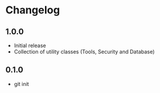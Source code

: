 # Changelog

## 1.0.0

- Initial release
- Collection of utility classes (Tools, Security and Database)

## 0.1.0

- git init

